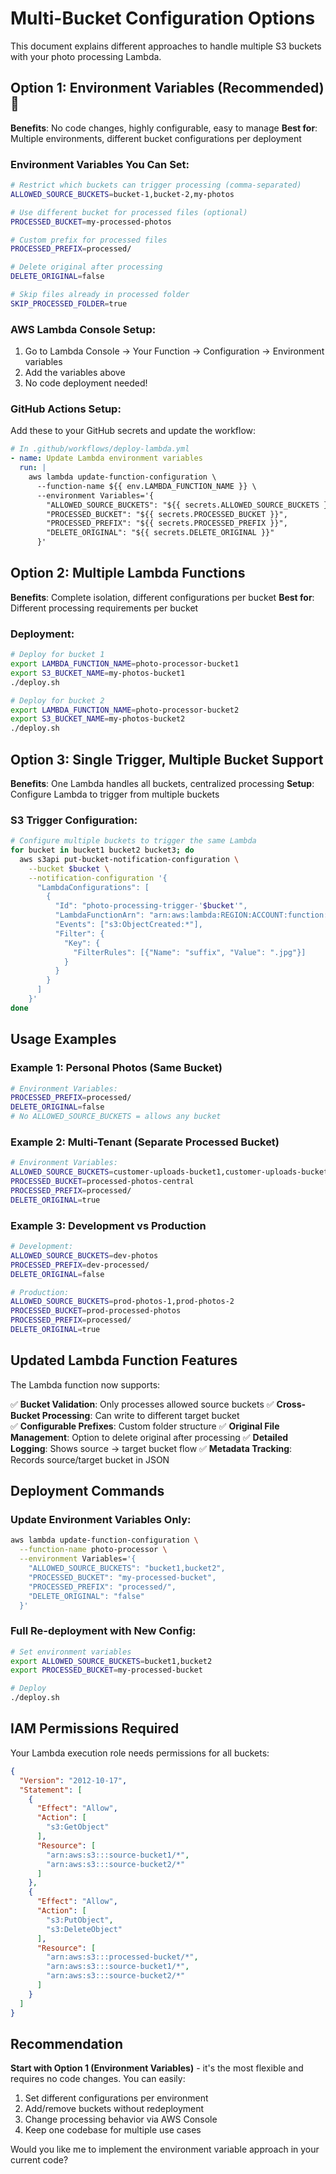 # Multi-Bucket Configuration Options

This document explains different approaches to handle multiple S3 buckets with your photo processing Lambda.

## Option 1: Environment Variables (Recommended) 🌟

**Benefits**: No code changes, highly configurable, easy to manage
**Best for**: Multiple environments, different bucket configurations per deployment

### Environment Variables You Can Set:

```bash
# Restrict which buckets can trigger processing (comma-separated)
ALLOWED_SOURCE_BUCKETS=bucket-1,bucket-2,my-photos

# Use different bucket for processed files (optional)
PROCESSED_BUCKET=my-processed-photos

# Custom prefix for processed files
PROCESSED_PREFIX=processed/

# Delete original after processing
DELETE_ORIGINAL=false

# Skip files already in processed folder
SKIP_PROCESSED_FOLDER=true
```

### AWS Lambda Console Setup:
1. Go to Lambda Console → Your Function → Configuration → Environment variables
2. Add the variables above
3. No code deployment needed!

### GitHub Actions Setup:
Add these to your GitHub secrets and update the workflow:

```yaml
# In .github/workflows/deploy-lambda.yml
- name: Update Lambda environment variables
  run: |
    aws lambda update-function-configuration \
      --function-name ${{ env.LAMBDA_FUNCTION_NAME }} \
      --environment Variables='{
        "ALLOWED_SOURCE_BUCKETS": "${{ secrets.ALLOWED_SOURCE_BUCKETS }}",
        "PROCESSED_BUCKET": "${{ secrets.PROCESSED_BUCKET }}",
        "PROCESSED_PREFIX": "${{ secrets.PROCESSED_PREFIX }}",
        "DELETE_ORIGINAL": "${{ secrets.DELETE_ORIGINAL }}"
      }'
```

## Option 2: Multiple Lambda Functions

**Benefits**: Complete isolation, different configurations per bucket
**Best for**: Different processing requirements per bucket

### Deployment:
```bash
# Deploy for bucket 1
export LAMBDA_FUNCTION_NAME=photo-processor-bucket1
export S3_BUCKET_NAME=my-photos-bucket1
./deploy.sh

# Deploy for bucket 2  
export LAMBDA_FUNCTION_NAME=photo-processor-bucket2
export S3_BUCKET_NAME=my-photos-bucket2
./deploy.sh
```

## Option 3: Single Trigger, Multiple Bucket Support

**Benefits**: One Lambda handles all buckets, centralized processing
**Setup**: Configure Lambda to trigger from multiple buckets

### S3 Trigger Configuration:
```bash
# Configure multiple buckets to trigger the same Lambda
for bucket in bucket1 bucket2 bucket3; do
  aws s3api put-bucket-notification-configuration \
    --bucket $bucket \
    --notification-configuration '{
      "LambdaConfigurations": [
        {
          "Id": "photo-processing-trigger-'$bucket'",
          "LambdaFunctionArn": "arn:aws:lambda:REGION:ACCOUNT:function:photo-processor",
          "Events": ["s3:ObjectCreated:*"],
          "Filter": {
            "Key": {
              "FilterRules": [{"Name": "suffix", "Value": ".jpg"}]
            }
          }
        }
      ]
    }'
done
```

## Usage Examples

### Example 1: Personal Photos (Same Bucket)
```bash
# Environment Variables:
PROCESSED_PREFIX=processed/
DELETE_ORIGINAL=false
# No ALLOWED_SOURCE_BUCKETS = allows any bucket
```

### Example 2: Multi-Tenant (Separate Processed Bucket)
```bash
# Environment Variables:
ALLOWED_SOURCE_BUCKETS=customer-uploads-bucket1,customer-uploads-bucket2
PROCESSED_BUCKET=processed-photos-central
PROCESSED_PREFIX=processed/
DELETE_ORIGINAL=true
```

### Example 3: Development vs Production
```bash
# Development:
ALLOWED_SOURCE_BUCKETS=dev-photos
PROCESSED_PREFIX=dev-processed/
DELETE_ORIGINAL=false

# Production:
ALLOWED_SOURCE_BUCKETS=prod-photos-1,prod-photos-2
PROCESSED_BUCKET=prod-processed-photos
PROCESSED_PREFIX=processed/
DELETE_ORIGINAL=true
```

## Updated Lambda Function Features

The Lambda function now supports:

✅ **Bucket Validation**: Only processes allowed source buckets
✅ **Cross-Bucket Processing**: Can write to different target bucket  
✅ **Configurable Prefixes**: Custom folder structure
✅ **Original File Management**: Option to delete original after processing
✅ **Detailed Logging**: Shows source → target bucket flow
✅ **Metadata Tracking**: Records source/target bucket in JSON

## Deployment Commands

### Update Environment Variables Only:
```bash
aws lambda update-function-configuration \
  --function-name photo-processor \
  --environment Variables='{
    "ALLOWED_SOURCE_BUCKETS": "bucket1,bucket2",
    "PROCESSED_BUCKET": "my-processed-bucket",
    "PROCESSED_PREFIX": "processed/",
    "DELETE_ORIGINAL": "false"
  }'
```

### Full Re-deployment with New Config:
```bash
# Set environment variables
export ALLOWED_SOURCE_BUCKETS=bucket1,bucket2
export PROCESSED_BUCKET=my-processed-bucket

# Deploy
./deploy.sh
```

## IAM Permissions Required

Your Lambda execution role needs permissions for all buckets:

```json
{
  "Version": "2012-10-17",
  "Statement": [
    {
      "Effect": "Allow",
      "Action": [
        "s3:GetObject"
      ],
      "Resource": [
        "arn:aws:s3:::source-bucket1/*",
        "arn:aws:s3:::source-bucket2/*"
      ]
    },
    {
      "Effect": "Allow", 
      "Action": [
        "s3:PutObject",
        "s3:DeleteObject"
      ],
      "Resource": [
        "arn:aws:s3:::processed-bucket/*",
        "arn:aws:s3:::source-bucket1/*",
        "arn:aws:s3:::source-bucket2/*"
      ]
    }
  ]
}
```

## Recommendation

**Start with Option 1 (Environment Variables)** - it's the most flexible and requires no code changes. You can easily:

1. Set different configurations per environment
2. Add/remove buckets without redeployment  
3. Change processing behavior via AWS Console
4. Keep one codebase for multiple use cases

Would you like me to implement the environment variable approach in your current code?